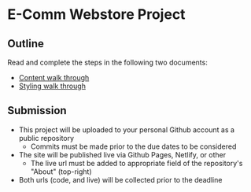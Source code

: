 # E-Comm Webstore Project

## Outline

Read and complete the steps in the following two documents:

- [Content walk through](https://www.notion.so/juneate/Webstore-Part-2-Content-82e34001fca54aac93b7d1e9053a5927)
- [Styling walk through](https://www.notion.so/juneate/Webstore-Part-2-Style-b057567610534569b33fb5bfdb34ce6b)

## Submission

- This project will be uploaded to your personal Github account as a public repository
   - Commits must be made prior to the due dates to be considered
- The site will be published live via Github Pages, Netlify, or other
   - The live url must be added to appropriate field of the repository's "About" (top-right)
- Both urls (code, and live) will be collected prior to the deadline
